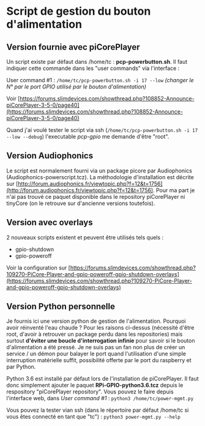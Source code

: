# Script de gestion du bouton d'alimentation

## Version fournie avec piCorePlayer

Un script existe par défaut dans /home/tc : **pcp-powerbutton.sh**. Il faut indiquer cette commande dans les "user commands" via l'interface :

User command #1 : `/home/tc/pcp-powerbutton.sh -i 17 --low`
*(changer le N° par le port GPIO utilisé par le bouton d'alimentation)*

Voir [https://forums.slimdevices.com/showthread.php?108852-Announce-piCorePlayer-3-5-0/page40](https://forums.slimdevices.com/showthread.php?108852-Announce-piCorePlayer-3-5-0/page40)

Quand j'ai voulé tester le script via ssh (`/home/tc/pcp-powerbutton.sh -i 17 --low --debug`) l'executable *pcp-gpio* me demande d'être "root".

## Version Audiophonics

Le script est normalement fourni via un package picore par Audiophonics (Audiophonics-powerscript.tcz). La méthodologie d'installation est décrite sur [http://forum.audiophonics.fr/viewtopic.php?f=12&t=1756](http://forum.audiophonics.fr/viewtopic.php?f=12&t=1756). Pour ma part je n'ai pas trouvé ce paquet disponible dans le repository piCorePlayer ni tinyCore (on le retrouve sur d'ancienne versions toutefois).

## Version avec overlays

2 nouveaux scripts existent et peuvent être utilisés tels quels : 

* gpio-shutdown
* gpio-poweroff

Voir la configuration sur [https://forums.slimdevices.com/showthread.php?109270-PiCore-Player-and-gpio-poweroff-gpio-shutdown-overlays](https://forums.slimdevices.com/showthread.php?109270-PiCore-Player-and-gpio-poweroff-gpio-shutdown-overlays)

## Version Python personnelle

Je fournis ici une version python de gestion de l'alimentation. Pourquoi avoir réinventé l'eau chaude ? Pour les raisons ci-dessus (nécessité d'être root, d'avoir à retrouver un package perdu dans les repositories) mais surtout **d'éviter une boucle d'interrogation infinie** pour savoir si le bouton d'alimentation a été pressé. Je ne suis pas un fan non plus de créer un service / un démon pour balayer le port quand l'utilisation d'une simple interruption matérielle suffit, possibilité offerte par le port du raspberry et par Python.

Python 3.6 est installé par défaut lors de l'installation de piCorePlayer. Il faut donc simplement ajouter le paquet **RPi-GPIO-python3.6.tcz** depuis le respository "piCorePlayer repository". Vous pouvez le faire depuis l'interface web, dans *User command #1* : `python3 /home/tc/power-mgmt.py`

Vous pouvez la tester vian ssh (dans le répertoire par défaut /home/tc si vous êtes connecté en tant que "tc") : `python3 power-mgmt.py --help`